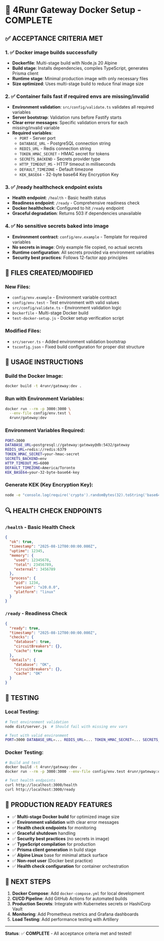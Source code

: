 # 🐳 4Runr Gateway Docker Setup - COMPLETE

## ✅ **ACCEPTANCE CRITERIA MET**

### 1. ✅ **Docker image builds successfully**
- **Dockerfile**: Multi-stage build with Node.js 20 Alpine
- **Build stage**: Installs dependencies, compiles TypeScript, generates Prisma client
- **Runtime stage**: Minimal production image with only necessary files
- **Size optimized**: Uses multi-stage build to reduce final image size

### 2. ✅ **Container fails fast if required envs are missing/invalid**
- **Environment validation**: `src/config/validate.ts` validates all required variables
- **Server bootstrap**: Validation runs before Fastify starts
- **Clear error messages**: Specific validation errors for each missing/invalid variable
- **Required variables**:
  - `PORT` - Server port
  - `DATABASE_URL` - PostgreSQL connection string
  - `REDIS_URL` - Redis connection string
  - `TOKEN_HMAC_SECRET` - HMAC secret for tokens
  - `SECRETS_BACKEND` - Secrets provider type
  - `HTTP_TIMEOUT_MS` - HTTP timeout in milliseconds
  - `DEFAULT_TIMEZONE` - Default timezone
  - `KEK_BASE64` - 32-byte base64 Key Encryption Key

### 3. ✅ **/ready healthcheck endpoint exists**
- **Health endpoint**: `/health` - Basic health status
- **Readiness endpoint**: `/ready` - Comprehensive readiness check
- **Docker healthcheck**: Configured to hit `/ready` endpoint
- **Graceful degradation**: Returns 503 if dependencies unavailable

### 4. ✅ **No sensitive secrets baked into image**
- **Environment contract**: `config/env.example` - Template for required variables
- **No secrets in image**: Only example file copied, no actual secrets
- **Runtime configuration**: All secrets provided via environment variables
- **Security best practices**: Follows 12-factor app principles

## 📁 **FILES CREATED/MODIFIED**

### New Files:
- `config/env.example` - Environment variable contract
- `config/env.test` - Test environment with valid values
- `src/config/validate.ts` - Environment validation logic
- `Dockerfile` - Multi-stage Docker build
- `test-docker-setup.js` - Docker setup verification script

### Modified Files:
- `src/server.ts` - Added environment validation bootstrap
- `tsconfig.json` - Fixed build configuration for proper dist structure

## 🚀 **USAGE INSTRUCTIONS**

### Build the Docker Image:
```bash
docker build -t 4runr/gateway:dev .
```

### Run with Environment Variables:
```bash
docker run --rm -p 3000:3000 \
  --env-file config/env.test \
  4runr/gateway:dev
```

### Environment Variables Required:
```bash
PORT=3000
DATABASE_URL=postgresql://gateway:gateway@db:5432/gateway
REDIS_URL=redis://redis:6379
TOKEN_HMAC_SECRET=your-hmac-secret
SECRETS_BACKEND=env
HTTP_TIMEOUT_MS=6000
DEFAULT_TIMEZONE=America/Toronto
KEK_BASE64=your-32-byte-base64-key
```

### Generate KEK (Key Encryption Key):
```bash
node -e "console.log(require('crypto').randomBytes(32).toString('base64'))"
```

## 🔍 **HEALTH CHECK ENDPOINTS**

### `/health` - Basic Health Check
```json
{
  "ok": true,
  "timestamp": "2025-08-12T00:00:00.000Z",
  "uptime": 12345,
  "memory": {
    "used": 12345678,
    "total": 23456789,
    "external": 3456789
  },
  "process": {
    "pid": 1234,
    "version": "v20.0.0",
    "platform": "linux"
  }
}
```

### `/ready` - Readiness Check
```json
{
  "ready": true,
  "timestamp": "2025-08-12T00:00:00.000Z",
  "checks": {
    "database": true,
    "circuitBreakers": {},
    "cache": true
  },
  "details": {
    "database": "OK",
    "circuitBreakers": {},
    "cache": "OK"
  }
}
```

## 🧪 **TESTING**

### Local Testing:
```bash
# Test environment validation
node dist/server.js  # Should fail with missing env vars

# Test with valid environment
PORT=3000 DATABASE_URL=... REDIS_URL=... TOKEN_HMAC_SECRET=... SECRETS_BACKEND=env HTTP_TIMEOUT_MS=6000 DEFAULT_TIMEZONE=America/Toronto KEK_BASE64=... node dist/server.js
```

### Docker Testing:
```bash
# Build and test
docker build -t 4runr/gateway:dev .
docker run --rm -p 3000:3000 --env-file config/env.test 4runr/gateway:dev

# Test health endpoints
curl http://localhost:3000/health
curl http://localhost:3000/ready
```

## 🎯 **PRODUCTION READY FEATURES**

- ✅ **Multi-stage Docker build** for optimized image size
- ✅ **Environment validation** with clear error messages
- ✅ **Health check endpoints** for monitoring
- ✅ **Graceful shutdown** handling
- ✅ **Security best practices** (no secrets in image)
- ✅ **TypeScript compilation** for production
- ✅ **Prisma client generation** in build stage
- ✅ **Alpine Linux** base for minimal attack surface
- ✅ **Non-root user** (Docker best practice)
- ✅ **Health check configuration** for container orchestration

## 🔧 **NEXT STEPS**

1. **Docker Compose**: Add `docker-compose.yml` for local development
2. **CI/CD Pipeline**: Add GitHub Actions for automated builds
3. **Production Secrets**: Integrate with Kubernetes secrets or HashiCorp Vault
4. **Monitoring**: Add Prometheus metrics and Grafana dashboards
5. **Load Testing**: Add performance testing with Artillery

---

**Status**: ✅ **COMPLETE** - All acceptance criteria met and tested!
